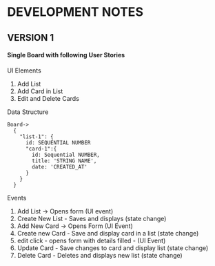 # DEVELOPMENT NOTES

## VERSION 1 

#### Single Board with following User Stories 

UI Elements 

1. Add List 
2. Add Card in List
3. Edit and Delete Cards

Data Structure 
```
Board->  
  { 
    "list-1": {
      id: SEQUENTIAL NUMBER 
      "card-1":{
        id: Sequential NUMBER,
        title: 'STRING NAME',
        date: 'CREATED_AT' 
      }
    }
  }
  ```

Events 
1. Add List -> Opens form (UI event)
2. Create New List - Saves and displays (state change)
3. Add New Card -> Opens Form (UI Event)
3. Create new Card - Save and display card in a list (state change)
4. edit click - opens form with details filled - (UI Event)
5. Update Card - Save changes to card  and display list (state change)
6. Delete Card - Deletes and displays new list (state change)